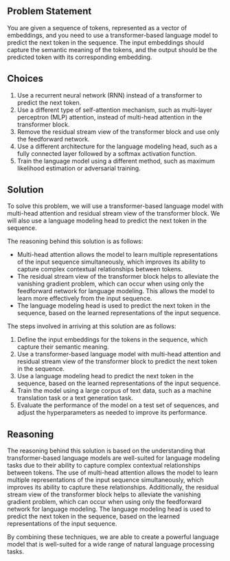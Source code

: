 ## Problem Statement
You are given a sequence of tokens, represented as a vector of embeddings, and you need to use a transformer-based language model to predict the next token in the sequence. The input embeddings should capture the semantic meaning of the tokens, and the output should be the predicted token with its corresponding embedding.

## Choices

1. Use a recurrent neural network (RNN) instead of a transformer to predict the next token.
2. Use a different type of self-attention mechanism, such as multi-layer perceptron (MLP) attention, instead of multi-head attention in the transformer block.
3. Remove the residual stream view of the transformer block and use only the feedforward network.
4. Use a different architecture for the language modeling head, such as a fully connected layer followed by a softmax activation function.
5. Train the language model using a different method, such as maximum likelihood estimation or adversarial training.

## Solution
To solve this problem, we will use a transformer-based language model with multi-head attention and residual stream view of the transformer block. We will also use a language modeling head to predict the next token in the sequence.

The reasoning behind this solution is as follows:

* Multi-head attention allows the model to learn multiple representations of the input sequence simultaneously, which improves its ability to capture complex contextual relationships between tokens.
* The residual stream view of the transformer block helps to alleviate the vanishing gradient problem, which can occur when using only the feedforward network for language modeling. This allows the model to learn more effectively from the input sequence.
* The language modeling head is used to predict the next token in the sequence, based on the learned representations of the input sequence.

The steps involved in arriving at this solution are as follows:

1. Define the input embeddings for the tokens in the sequence, which capture their semantic meaning.
2. Use a transformer-based language model with multi-head attention and residual stream view of the transformer block to predict the next token in the sequence.
3. Use a language modeling head to predict the next token in the sequence, based on the learned representations of the input sequence.
4. Train the model using a large corpus of text data, such as a machine translation task or a text generation task.
5. Evaluate the performance of the model on a test set of sequences, and adjust the hyperparameters as needed to improve its performance.

## Reasoning
The reasoning behind this solution is based on the understanding that transformer-based language models are well-suited for language modeling tasks due to their ability to capture complex contextual relationships between tokens. The use of multi-head attention allows the model to learn multiple representations of the input sequence simultaneously, which improves its ability to capture these relationships. Additionally, the residual stream view of the transformer block helps to alleviate the vanishing gradient problem, which can occur when using only the feedforward network for language modeling. The language modeling head is used to predict the next token in the sequence, based on the learned representations of the input sequence.

By combining these techniques, we are able to create a powerful language model that is well-suited for a wide range of natural language processing tasks.